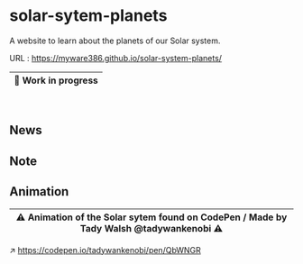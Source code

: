 # solar-sytem-planets

A website to learn about the planets of our Solar system.

URL : https://myware386.github.io/solar-system-planets/

| 👷 Work in progress
|--------------------

<br>

News
----------------------

Note
-------------------------


Animation
----------------------------------------

| ⚠️ Animation of the Solar sytem found on CodePen / Made by Tady Walsh @tadywankenobi ⚠️
|---------------------

↗️ https://codepen.io/tadywankenobi/pen/QbWNGR
